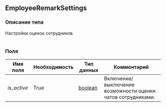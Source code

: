 
## EmployeeRemarkSettings

### Описание типа
Настройки оценок сотрудников.<br/><br/>
### Поля

| Имя поля | Необходимость | Тип данных | Комментарий |
|---|---|---|---|
|*is_active*|True|[boolean](/types/boolean)|Включение/выключение возможности оценки чатов сотрудниками.<br/>|
